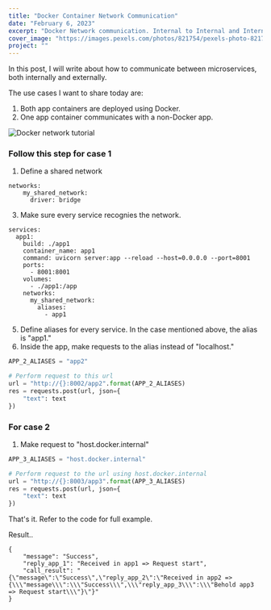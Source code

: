 ```yaml
---
title: "Docker Container Network Communication"
date: "February 6, 2023"
excerpt: "Docker Network communication. Internal to Internal and Internal to External"
cover_image: "https://images.pexels.com/photos/821754/pexels-photo-821754.jpeg?auto=compress&cs=tinysrgb&w=1260&h=750&dpr=1"
project: ""
---
```


In this post, I will write about how to communicate between microservices, both internally and externally.

The use cases I want to share today are:

  1) Both app containers are deployed using Docker.
  2) One app container communicates with a non-Docker app.

![Docker network tutorial](https://user-images.githubusercontent.com/49480914/216913799-79cdee95-49f3-4e77-af2c-efee082eaccb.jpg)

### Follow this step for case 1

1) Define a shared network

```
networks:
    my_shared_network:
      driver: bridge
```

3) Make sure every service recognies the network.

```
services:
  app1:
    build: ./app1
    container_name: app1
    command: uvicorn server:app --reload --host=0.0.0.0 --port=8001
    ports:
      - 8001:8001
    volumes:
      - ./app1:/app
    networks:
      my_shared_network:
        aliases:
          - app1
```

5) Define aliases for every service. In the case mentioned above, the alias is "app1."
6) Inside the app, make requests to the alias instead of "localhost."

```python
APP_2_ALIASES = "app2"

# Perform request to this url
url = "http://{}:8002/app2".format(APP_2_ALIASES)
res = requests.post(url, json={
    "text": text
})
```

### For case 2

1) Make request to "host.docker.internal"

```python
APP_3_ALIASES = "host.docker.internal"

# Perform request to the url using host.docker.internal
url = "http://{}:8003/app3".format(APP_3_ALIASES)
res = requests.post(url, json={
    "text": text
})
```

That's it. Refer to the code for full example.

Result..

```
{
    "message": "Success",
    "reply_app_1": "Received in app1 => Request start",
    "call_result": "{\"message\":\"Success\",\"reply_app_2\":\"Received in app2 => {\\\"message\\\":\\\"Success\\\",\\\"reply_app_3\\\":\\\"Behold app3 => Request start\\\"}\"}"
}
```
